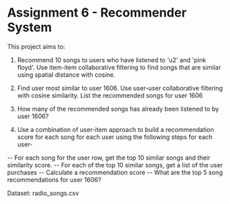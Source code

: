 # Assignment 6 - Recommender System

This project aims to:

1. Recommend 10 songs to users who have listened to 'u2' and 'pink floyd'. Use item-item collaborative filtering to find songs that are similar using spatial distance with cosine. 

2. Find user most similar to user 1606. Use user-user collaborative filtering with cosine similarity. List the recommended songs for user 1606 

3. How many of the recommended songs has already been listened to by user 1606?

4. Use a combination of user-item approach to build a recommendation score for each song for each user using the following steps for each user-

  -- For each song for the user row, get the top 10 similar songs and their similarity score.
  -- For each of the top 10 similar songs, get a list of the user purchases
  -- Calculate a recommendation score 
  -- What are the top 5 song recommendations for user 1606?

Dataset: radio_songs.csv
